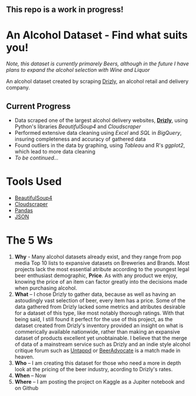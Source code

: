 ## This repo is a work in progress!
# An Alcohol Dataset - Find what suits you!
*Note, this dataset is currently primarely Beers, although in the future I have plans to expand the alcohol selection with Wine and Liquor*

An alcohol dataset created by scraping <a href="https://drizly.com/">Drizly</a>, an alcohol retail and delivery company.

## Current Progress

<ul>
 	<li>Data scraped one of the largest alcohol delivery websites, <a href="https://drizly.com/"><b>Drizly</b></a>, using Python's libraries <em>BeautifulSoup4</em> and <em>Cloudscraper</em></li>
 	<li>Performed extensive data cleaning using <em>Excel</em> and <em>SQL</em> in <em>BigQuery</em>, insuring completeness and accuracy of gathered data</li>
 	<li>Found outliers in the data by graphing, using <em>Tableau</em> and R's <em>ggplot2</em>, which lead to more data cleaning</li>
 	<li><i>To be continued...</i></li>
</ul>

# Tools Used
<ul>
	<li><a href="https://pypi.org/project/beautifulsoup4/">BeautifulSoup4</a></li>
	<li><a href="https://github.com/VeNoMouS/cloudscraper">Cloudscraper</a></li>
	<li><a href="https://pandas.pydata.org/">Pandas</a></li>
	<li><a href="https://docs.python.org/3/library/json.html">JSON</a></li>
</ul>

  


# The 5 Ws
<ol>
	<li><strong>Why</strong> - Many alcohol datasets already exist, and they range from pop media Top 10 lists to expansive datasets on Breweries and Brands. Most projects lack the most essential atribute according to the youngest legal beer enthusiast demographic, <b>Price</b>. As with any product we enjoy, knowing the price of an item can factor greatly into the decisions made when purchasing alcohol.</li>
	<li><strong>What</strong> – I chose Drizly to gather data, because as well as having an astoudingly vast selection of beer, every item has a price. Some of the data gathered from Drizly lacked some metrics and atributes desirable for a dataset of this type, like most notably thorough ratings. With that being said, I still found it perfect for the use of this project, as the dataset created from Drizly's inventory provided an insight on what is commerically available nationwide, rather than making an expansive dataset of products excellent yet unobtainable. I believe that the merge of data of a mainstream service such as Drizly and an indie style alcohol critique forum such as <a href="https://untappd.com/">Untappd</a> or <a href="https://www.beeradvocate.com/">BeerAdvocate</a> is a match made in heaven.</li>
	<li><strong>Who</strong> – I am creating this dataset for those who need a more in depth look at the pricing of the beer industry, acording to Drizly's rates.</li>
	<li><strong>When</strong> – Now</li>
	<li><strong>Where</strong> – I am posting the project on Kaggle as a Jupiter notebook and on Github</li>
</ol>
